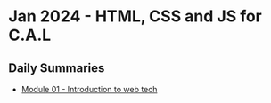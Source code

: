 # Jan 2024 - HTML, CSS and JS for C.A.L

## Daily Summaries
* [Module 01 - Introduction to web tech](./module%2001/readme.md)
